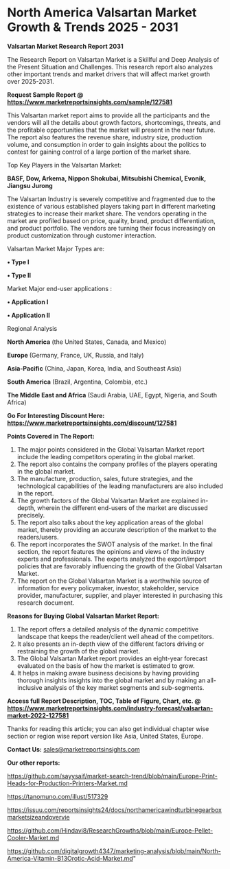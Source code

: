# North America Valsartan Market Growth & Trends 2025 - 2031

<strong>Valsartan Market Research Report 2031</strong>

The Research Report on Valsartan Market is a Skillful and Deep Analysis of the Present Situation and Challenges. This research report also analyzes other important trends and market drivers that will affect market growth over 2025-2031.

<strong>Request Sample Report @ <a href=https://www.marketreportsinsights.com/sample/127581>https://www.marketreportsinsights.com/sample/127581</a></strong>

This Valsartan market report aims to provide all the participants and the vendors will all the details about growth factors, shortcomings, threats, and the profitable opportunities that the market will present in the near future. The report also features the revenue share, industry size, production volume, and consumption in order to gain insights about the politics to contest for gaining control of a large portion of the market share.

Top Key Players in the Valsartan Market:

<strong>BASF, Dow, Arkema, Nippon Shokubai, Mitsubishi Chemical, Evonik, Jiangsu Jurong</strong>

The Valsartan Industry is severely competitive and fragmented due to the existence of various established players taking part in different marketing strategies to increase their market share. The vendors operating in the market are profiled based on price, quality, brand, product differentiation, and product portfolio. The vendors are turning their focus increasingly on product customization through customer interaction.

Valsartan Market Major Types are:

<strong>• Type I

• Type II</strong>

Market Major end-user applications :

<strong>• Application I

• Application II</strong>

Regional Analysis

</u><strong><b>North America</b></strong> (the United States, Canada, and Mexico)

<strong><b>Europe </b></strong>(Germany, France, UK, Russia, and Italy)

<strong><b>Asia-Pacific</b></strong> (China, Japan, Korea, India, and Southeast Asia)

<strong><b>South America</b></strong> (Brazil, Argentina, Colombia, etc.)

<strong><b>The Middle East and Africa</b></strong> (Saudi Arabia, UAE, Egypt, Nigeria, and South Africa)

<strong>Go For Interesting Discount Here: <a href=https://www.marketreportsinsights.com/discount/127581>https://www.marketreportsinsights.com/discount/127581</a></strong>

<strong>Points Covered in The Report:</strong>
<ol>
  <li>The major points considered in the Global Valsartan Market report include the leading competitors operating in the global market.</li>
  <li>The report also contains the company profiles of the players operating in the global market.</li>
  <li>The manufacture, production, sales, future strategies, and the technological capabilities of the leading manufacturers are also included in the report.</li>
  <li>The growth factors of the Global Valsartan Market are explained in-depth, wherein the different end-users of the market are discussed precisely.</li>
  <li>The report also talks about the key application areas of the global market, thereby providing an accurate description of the market to the readers/users.</li>
  <li>The report incorporates the SWOT analysis of the market. In the final section, the report features the opinions and views of the industry experts and professionals. The experts analyzed the export/import policies that are favorably influencing the growth of the Global Valsartan Market.</li>
  <li>The report on the Global Valsartan Market is a worthwhile source of information for every policymaker, investor, stakeholder, service provider, manufacturer, supplier, and player interested in purchasing this research document.</li>
</ol>
<strong>Reasons for Buying Global Valsartan Market Report:</strong>

<ol>
  <li>The report offers a detailed analysis of the dynamic competitive landscape that keeps the reader/client well ahead of the competitors.</li>
  <li>It also presents an in-depth view of the different factors driving or restraining the growth of the global market.</li>
  <li>The Global Valsartan Market report provides an eight-year forecast evaluated on the basis of how the market is estimated to grow.</li>
  <li>It helps in making aware business decisions by having providing thorough insights insights into the global market and by making an all-inclusive analysis of the key market segments and sub-segments.</li>
</ol>
<strong>Access full Report Description, TOC, Table of Figure, Chart, etc. @ <a href=https://www.marketreportsinsights.com/industry-forecast/valsartan-market-2022-127581>https://www.marketreportsinsights.com/industry-forecast/valsartan-market-2022-127581</a></strong>


Thanks for reading this article; you can also get individual chapter wise section or region wise report version like Asia, United States, Europe.

<strong>Contact Us:</strong>
sales@marketreportsinsights.com

<strong>Our other reports:</strong>

<a href=https://github.com/sayysaif/market-search-trend/blob/main/Europe-Print-Heads-for-Production-Printers-Market.md>https://github.com/sayysaif/market-search-trend/blob/main/Europe-Print-Heads-for-Production-Printers-Market.md</a>

<a href=https://tanomuno.com/illust/517329>https://tanomuno.com/illust/517329</a>

<a href=https://issuu.com/reportsinsights24/docs/northamericawindturbinegearboxmarketsizeandovervie>https://issuu.com/reportsinsights24/docs/northamericawindturbinegearboxmarketsizeandovervie</a>

<a href=https://github.com/Hindavi8/ResearchGrowths/blob/main/Europe-Pellet-Cooler-Market.md>https://github.com/Hindavi8/ResearchGrowths/blob/main/Europe-Pellet-Cooler-Market.md</a>

<a href=https://github.com/digitalgrowth4347/marketing-analysis/blob/main/North-America-Vitamin-B13Orotic-Acid-Market.md>https://github.com/digitalgrowth4347/marketing-analysis/blob/main/North-America-Vitamin-B13Orotic-Acid-Market.md</a>"
